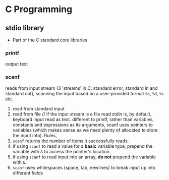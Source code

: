 # C Programming
## stdio library
* Part of the C standard core libraries
### printf
output text
### scanf
reads from input stream (3 'streams' in C: standard error, standard in and standard out), scanning the input based on a user-provided format `%s`, `%d`, `%c` etc.
1. read from standard input
1. read from file // if the input stream is a file read
stdin is, by default, keyboard input read as text.
different to printf, rather than variables, constants and expressions as its arguments, scanf uses pointers to variables (which makes sense as we need plenty of allocated to store the input into).
Rules,
1. `scanf` returns the number of items it successfully reads.
1. if using `scanf` to read a value for a **basic** variable type, prepend the variable with `&` to access the pointer's location.
1. if using `scanf` to read input into an array, **do not** prepend the variable with `&`.
1. `scanf` uses whitespaces (space, tab, newlines) to break input up into different fields
